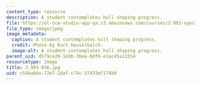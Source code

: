 ```yaml
---
content_type: resource
description: A student contemplates hull shaping progress.
file: https://ol-ocw-studio-app-qa.s3.amazonaws.com/courses/2-993-special-topics-in-mechanical-engineering-the-art-and-science-of-boat-design-january-iap-2007/c54ba66e72e72dafc74c57433ef174b9_2993036.jpg
file_type: image/jpeg
image_metadata:
  caption: A student contemplates hull shaping progress.
  credit: Photo by Kurt Hasselbalch.
  image-alt: A student contemplates hull shaping progress.
parent_uid: d579ce29-1e9b-3bea-8df6-e1ac45a11554
resourcetype: Image
title: 2.993 036.jpg
uid: c54ba66e-72e7-2daf-c74c-57433ef174b9
---
```


